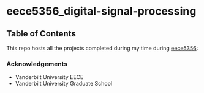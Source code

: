 # eece5356_digital-signal-processing

## Table of Contents

This repo hosts all the projects completed during my time during [eece5356](https://www.coursicle.com/vanderbilt/courses/EECE/5356/):

### Acknowledgements
* Vanderbilt University EECE
* Vanderbilt University Graduate School
